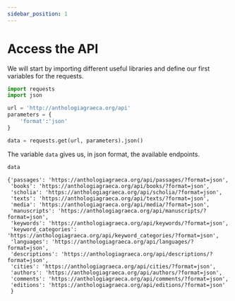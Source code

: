 ```yaml
---
sidebar_position: 1
---
```


# Access the API

We will start by importing different useful libraries and define our first variables for the requests.

```python
import requests
import json

url = 'http://anthologiagraeca.org/api'
parameters = {
    'format':'json'
}

data = requests.get(url, parameters).json()
```

The variable `data` gives us, in json format, the available endpoints.

```python
data
```
```
{'passages': 'https://anthologiagraeca.org/api/passages/?format=json',
 'books': 'https://anthologiagraeca.org/api/books/?format=json',
 'scholia': 'https://anthologiagraeca.org/api/scholia/?format=json',
 'texts': 'https://anthologiagraeca.org/api/texts/?format=json',
 'media': 'https://anthologiagraeca.org/api/media/?format=json',
 'manuscripts': 'https://anthologiagraeca.org/api/manuscripts/?format=json',
 'keywords': 'https://anthologiagraeca.org/api/keywords/?format=json',
 'keyword_categories': 'https://anthologiagraeca.org/api/keyword_categories/?format=json',
 'languages': 'https://anthologiagraeca.org/api/languages/?format=json',
 'descriptions': 'https://anthologiagraeca.org/api/descriptions/?format=json',
 'cities': 'https://anthologiagraeca.org/api/cities/?format=json',
 'authors': 'https://anthologiagraeca.org/api/authors/?format=json',
 'comments': 'https://anthologiagraeca.org/api/comments/?format=json',
 'editions': 'https://anthologiagraeca.org/api/editions/?format=json'
 }
 ```